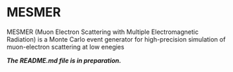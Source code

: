 # MESMER
MESMER (Muon Electron Scattering with Multiple Electromagnetic Radiation) is a Monte Carlo event generator for high-precision simulation of muon-electron scattering at low enegies

***The README.md file is in preparation.***
